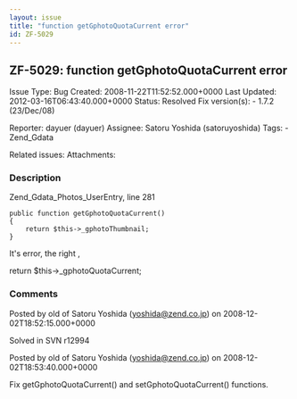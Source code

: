 ```yaml
---
layout: issue
title: "function getGphotoQuotaCurrent error"
id: ZF-5029
---
```


ZF-5029: function getGphotoQuotaCurrent error
---------------------------------------------

 Issue Type: Bug Created: 2008-11-22T11:52:52.000+0000 Last Updated: 2012-03-16T06:43:40.000+0000 Status: Resolved Fix version(s): - 1.7.2 (23/Dec/08)
 
 Reporter:  dayuer (dayuer)  Assignee:  Satoru Yoshida (satoruyoshida)  Tags: - Zend\_Gdata
 
 Related issues: 
 Attachments: 
### Description

Zend\_Gdata\_Photos\_UserEntry, line 281

 
    public function getGphotoQuotaCurrent()
    {
        return $this->_gphotoThumbnail;
    }


It's error, the right ,

return $this->\_gphotoQuotaCurrent;

 

 

### Comments

Posted by old of Satoru Yoshida (yoshida@zend.co.jp) on 2008-12-02T18:52:15.000+0000

Solved in SVN r12994

 

 

Posted by old of Satoru Yoshida (yoshida@zend.co.jp) on 2008-12-02T18:53:40.000+0000

Fix getGphotoQuotaCurrent() and setGphotoQuotaCurrent() functions.

 

 